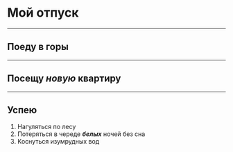 # Мой отпуск


---
## Поеду в **горы**


---
## Посещу **_новую_ квартиру**


---
## Успею
1. Нагуляться по лесу
3. Потеряться в череде **_белых_** ночей без сна
3. Коснуться изумрудных вод
